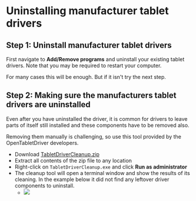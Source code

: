 # Uninstalling manufacturer tablet drivers

## Step 1: Uninstall manufacturer tablet drivers

First navigate to **Add/Remove programs** and uninstall your existing tablet drivers. Note that you may be required to restart your computer.

For many cases this will be enough. But if it isn't try the next step.

## Step 2: Making sure the manufacturers tablet drivers are uninstalled

Even after you have uninstalled the driver, it is common for drivers to leave parts of itself still installed and these components have to be removed also.

Removing them manually is challenging, so use this tool provided by the OpenTabletDriver developers.

* Download [TabletDriverCleanup.zip](https://github.com/X9VoiD/WinUSBCleanup/releases/latest)&#x20;
* Extract all contents of the zip file to any location
* Right-click on `TabletDriverCleanup.exe` and click **Run as administrator**&#x20;
* The cleanup tool will open a terminal window and show the results of its cleaning. In the example below it did not find any leftover driver components to uninstall.
  * ![](<../../.gitbook/assets/Screenshot 2023-03-01 125517.png>)

##



###
